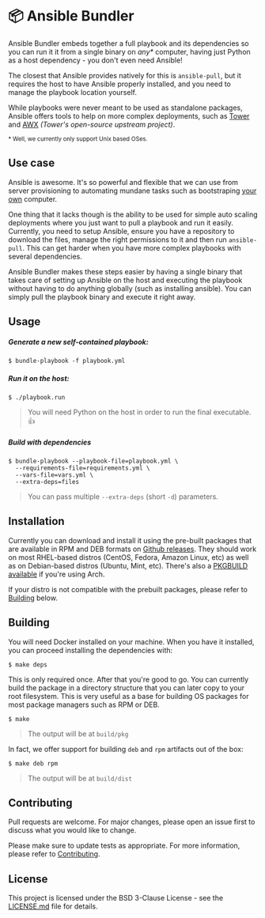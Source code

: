# :package: Ansible Bundler

Ansible Bundler embeds together a full playbook and its dependencies so you can run it it from a
single binary on _any*_ computer, having just Python as a host dependency - you don't even need
Ansible! 

The closest that Ansible provides natively for this is `ansible-pull`, but it requires the host to
have Ansible properly installed, and you need to manage the playbook location yourself.

While playbooks were never meant to be used as standalone packages, Ansible offers tools to help on
more complex deployments, such as [Tower](https://www.ansible.com/products/tower) and
[AWX](https://github.com/ansible/awx) _(Tower's open-source upstream project)_.

<sub>* Well, we currently only support Unix based OSes.</sub>

## Use case

Ansible is awesome. It's so powerful and flexible that we can use from server provisioning to
automating mundane tasks such as bootstraping [your own](https://github.com/kriansa/dotfiles)
computer. 

One thing that it lacks though is the ability to be used for simple auto scaling deployments where
you just want to pull a playbook and run it easily. Currently, you need to setup Ansible, ensure you
have a repository to download the files, manage the right permissions to it and then run
`ansible-pull`. This can get harder when you have more complex playbooks with several dependencies.

Ansible Bundler makes these steps easier by having a single binary that takes care of setting up
Ansible on the host and executing the playbook without having to do anything globally (such as
installing ansible). You can simply pull the playbook binary and execute it right away.

## Usage

##### Generate a new self-contained playbook:

```shell
$ bundle-playbook -f playbook.yml
```

##### Run it on the host:

```shell
$ ./playbook.run
```

> You will need Python on the host in order to run the final executable. :+1:

##### Build with dependencies

```shell
$ bundle-playbook --playbook-file=playbook.yml \
  --requirements-file=requirements.yml \
  --vars-file=vars.yml \
  --extra-deps=files
```

> You can pass multiple `--extra-deps` (short `-d`) parameters.

## Installation

Currently you can download and install it using the pre-built packages that are available in RPM and
DEB formats on [Github releases](https://github.com/kriansa/ansible-bundler/releases). They should
work on most RHEL-based distros (CentOS, Fedora, Amazon Linux, etc) as well as on Debian-based
distros (Ubuntu, Mint, etc). There's also a [PKGBUILD
available](https://github.com/kriansa/PKGBUILDs/tree/master/pkgs/ansible-bundler) if you're using
Arch.

If your distro is not compatible with the prebuilt packages, please refer to [Building](#building)
below.

## Building

You will need Docker installed on your machine. When you have it installed, you can proceed
installing the dependencies with:

```shell
$ make deps
```

This is only required once. After that you're good to go. You can currently build the package in a
directory structure that you can later copy to your root filesystem. This is very useful as a base
for building OS packages for most package managers such as RPM or DEB.

```shell
$ make
```

> The output will be at `build/pkg`

In fact, we offer support for building `deb` and `rpm` artifacts out of the box:

```shell
$ make deb rpm
```

> The output will be at `build/dist`

## Contributing

Pull requests are welcome. For major changes, please open an issue first to discuss what you would
like to change.

Please make sure to update tests as appropriate. For more information, please refer to
[Contributing](CONTRIBUTING.md).

## License

This project is licensed under the BSD 3-Clause License - see the [LICENSE.md](LICENSE.md) file for
details.
